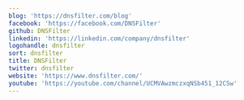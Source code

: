 ```yaml
---
blog: 'https://dnsfilter.com/blog'
facebook: 'https://facebook.com/DNSFilter'
github: DNSFilter
linkedin: 'https://linkedin.com/company/dnsfilter'
logohandle: dnsfilter
sort: dnsfilter
title: DNSFilter
twitter: dnsfilter
website: 'https://www.dnsfilter.com/'
youtube: 'https://youtube.com/channel/UCMVAwzmczxqNSb451_12CSw'
---
```

